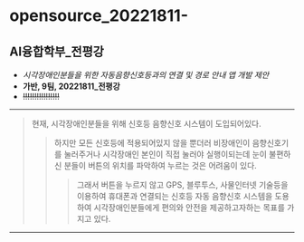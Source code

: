 # opensource_20221811-
## AI융합학부_전평강
* *시각장애인분들을 위한 자동음향신호등과의 연결 및 경로 안내 앱 개발 제안*
* **가반, 9팀, 20221811_전평강**
* ~~!!!!!!!!!!!!!!!!~~
---
> 현재, 시각장애인분들을 위해 신호등 음향신호 시스템이 도입되어있다.
>> 하지만 모든 신호등에 적용되어있지 않을 뿐더러 비장애인이 음향신호기를 눌러주거나 시각장애인 본인이 직접 눌러야 실행이되는데 눈이 불편하신 분들이 버튼의 위치를 파악하여 누르는 것은 어려움이 있다.
>>> 그래서 버튼을 누르지 않고 GPS, 블루투스, 사물인터넷 기술등을 이용하여 휴대폰과 연결되는 신호등 자동 음향신호 시스템을 도용하여 시각장애인분들에게 편의와 안전을 제공하고자하는 목표를 가지고 있다.
***

